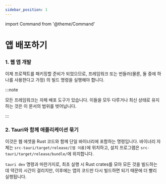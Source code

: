 ```yaml
---
sidebar_position: 1
---
```


import Command from '@theme/Command'

# 앱 배포하기

### 1. 웹 앱 개발

이제 프로젝트를 패키징할 준비가 되었으므로, 프레임워크 또는 번들러(물론, 둘 중에 하나를 사용한다고 가정) 의 빌드 명령을 실행해야 합니다.

:::note

모든 프레임워크는 자체 배포 도구가 있습니다. 이들을 모두 다루거나 최신 상태로 유지하는 것은 이 문서의 범위를 벗어납니다.

:::

### 2. Tauri와 함께 애플리케이션 묶기

<Command name="build" />

이것은 웹 에셋을 Rust 코드와 함께 단일 바이너리에 포함하는 명령입니다. 바이너리 자체는 `src-tauri/target/release/[앱 이름]`에 위치하고, 설치 프로그램은 `src-tauri/target/release/bundle/`에 위치합니다.

`tauri dev` 명령과 마찬가지로, 최초 실행 시 Rust crates를 모아 모든 것을 빌드하는 데 약간의 시간이 걸리지만, 이후에는 앱의 코드만 다시 빌드하면 되기 때문에 더 빨리 실행됩니다.
